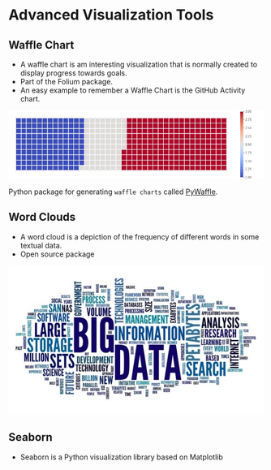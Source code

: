 # Advanced Visualization Tools

## Waffle Chart
- A waffle chart is am interesting visualization that is normally created to display progress towards goals.
- Part of the Folium package.
- An easy example to remember a Waffle Chart is the GitHub Activity chart.

![Waffle Chart](waffle_chart.jpg)

Python package for generating `waffle charts` called [PyWaffle](https://github.com/ligyxy/PyWaffle).

## Word Clouds
- A word cloud is a depiction of the frequency of different words in some textual data.
- Open source package

![Waffle Chart](word_cloud.jpg)

## Seaborn
- Seaborn is a Python visualization library based on Matplotlib
